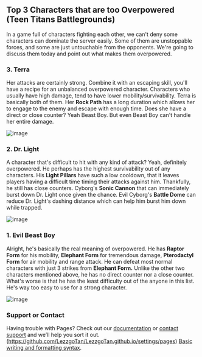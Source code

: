 ## Top 3 Characters that are too Overpowered (Teen Titans Battlegrounds)
 In a game full of characters fighting each other, we can't deny some characters can dominate the server easily. Some of them are unstoppable forces, and some are just untouchable from the opponents. We're going to discuss them today and point out what makes them overpowered.


### 3. Terra
Her attacks are certainly strong. Combine it with an escaping skill, you'll have a recipe for an unbalanced overpowered character. Characters who usually have high damage, tend to have lower mobility/survivability. Terra is basically both of them. Her **Rock Path** has a long duration which allows her to engage to the enemy and escape with enough time. Does she have a direct or close counter? Yeah Beast Boy. But even Beast Boy can't handle her entire damage.

![image](https://user-images.githubusercontent.com/99950589/161206436-b4983357-8c77-4612-b321-b1bc735c54a6.png)


### 2. Dr. Light
A character that's difficult to hit with any kind of attack? Yeah, definitely overpowered. He perhaps has the highest survivability out of any characters. His **Light Pillars** have such a low cooldown, that it leaves players having a difficult time timing their attacks against him. Thankfully, he still has close counters. Cyborg's **Sonic Cannon** that can immediately burst down Dr. Light once given the chance. Evil Cyborg's **Battle Dome** can reduce Dr. Light's dashing distance which can help him burst him down while trapped.

![image](https://user-images.githubusercontent.com/99950589/161224174-a93496fc-fecd-4b46-9dbf-b36ed600e21f.png)


### 1. Evil Beast Boy
Alright, he's basically the real meaning of overpowered. He has **Raptor Form** for his mobility, **Elephant Form** for tremendous damage, **Pterodactyl Form** for air mobility and range attack. He can defeat most normal characters with just 3 strikes from **Elephant Form.** Unlike the other two characters mentioned above, he has no direct counter nor a close counter. What's worse is that he has the least difficulty out of the anyone in this list. He's way too easy to use for a strong character.

![image](https://user-images.githubusercontent.com/99950589/161224374-0000fd05-29e1-40e8-a3b9-6e14a6e5c8e9.png)



### Support or Contact

Having trouble with Pages? Check out our [documentation](https://docs.github.com/categories/github-pages-basics/) or [contact support](https://support.github.com/contact) and we’ll help you sort it out.
(https://github.com/LezzgoTan/LezzgoTan.github.io/settings/pages)
[Basic writing and formatting syntax](https://docs.github.com/en/github/writing-on-github/getting-started-with-writing-and-formatting-on-github/basic-writing-and-formatting-syntax).
